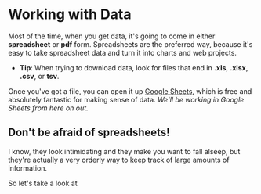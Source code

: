 # Working with Data

Most of the time, when you get data, it's going to come in either **spreadsheet** or **pdf** form. Spreadsheets are the preferred way, because it's easy to take spreadsheet data and turn it into charts and web projects.

- **Tip**: When trying to download data, look for files that end in **.xls**, **.xlsx**, **.csv**, or **tsv**.

Once you've got a file, you can open it up [Google Sheets](https://sheets.google.com), which is free and absolutely fantastic for making sense of data. *We'll be working in Google Sheets from here on out.*

## Don't be afraid of spreadsheets!

I know, they look intimidating and they make you want to fall alseep, but they're actually a very orderly way to keep track of large amounts of information.

So let's take a look at 